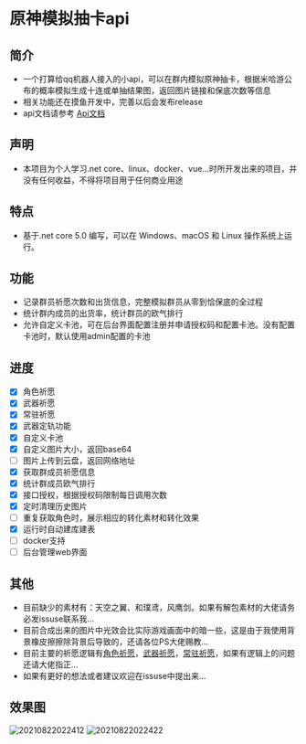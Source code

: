 # 原神模拟抽卡api

## 简介
 - 一个打算给qq机器人接入的小api，可以在群内模拟原神抽卡，根据米哈游公布的概率模拟生成十连或单抽结果图，返回图片链接和保底次数等信息
 - 相关功能还在摸鱼开发中，完善以后会发布release
 - api文档请参考 [Api文档](https://github.com/GardenHamster/GenshinPray/blob/main/Document.md)  
  
 ## 声明
 - 本项目为个人学习.net core、linux、docker、vue...时所开发出来的项目，并没有任何收益，不得将项目用于任何商业用途
  
## 特点
- 基于.net core 5.0 编写，可以在 Windows、macOS 和 Linux 操作系统上运行。

## 功能
- 记录群员祈愿次数和出货信息，完整模拟群员从零到恰保底的全过程
- 统计群内成员的出货率，统计群员的欧气排行
- 允许自定义卡池，可在后台界面配置注册并申请授权码和配置卡池。没有配置卡池时，默认使用admin配置的卡池

## 进度
- [x] 角色祈愿
- [x] 武器祈愿
- [x] 常驻祈愿
- [x] 武器定轨功能
- [x] 自定义卡池
- [x] 自定义图片大小，返回base64
- [ ] 图片上传到云盘，返回网络地址
- [x] 获取群成员祈愿信息
- [x] 统计群成员欧气排行
- [x] 接口授权，根据授权码限制每日调用次数
- [x] 定时清理历史图片
- [ ] 重复获取角色时，展示相应的转化素材和转化效果
- [x] 运行时自动建库建表
- [ ] docker支持
- [ ] 后台管理web界面

## 其他
- 目前缺少的素材有：天空之翼、和璞鸢，风鹰剑。如果有解包素材的大佬请务必发issuse联系我...
- 目前合成出来的图片中光效会比实际游戏画面中的暗一些，这是由于我使用背景橡皮擦擦除背景后导致的，还请各位PS大佬赐教...
- 目前主要的祈愿逻辑有[角色祈愿](https://github.com/GardenHamster/GenshinPray/blob/main/GenshinPray/Service/PrayService/RolePrayService.cs)，[武器祈愿](https://github.com/GardenHamster/GenshinPray/blob/main/GenshinPray/Service/PrayService/ArmPrayService.cs)，[常驻祈愿](https://github.com/GardenHamster/GenshinPray/blob/main/GenshinPray/Service/PrayService/PermPrayService.cs)，如果有逻辑上的问题还请大佬指正...
- 如果有更好的想法或者建议欢迎在issuse中提出来...

## 效果图
![20210822022412](https://user-images.githubusercontent.com/89188316/130333062-ef0a7f35-72c1-44d9-89be-e09e91c61e07.jpg)
![20210822022422](https://user-images.githubusercontent.com/89188316/130333063-747a3086-0646-40e2-b21a-83d7b9d659d5.jpg)
